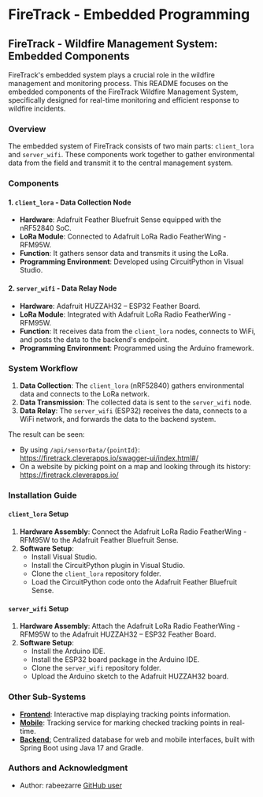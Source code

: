 # FireTrack - Embedded Programming

## FireTrack - Wildfire Management System: Embedded Components

FireTrack's embedded system plays a crucial role in the wildfire management and monitoring process. This README focuses on the embedded components of the FireTrack Wildfire Management System, specifically designed for real-time monitoring and efficient response to wildfire incidents.

### Overview

The embedded system of FireTrack consists of two main parts: `client_lora` and `server_wifi`. These components work together to gather environmental data from the field and transmit it to the central management system.

### Components

#### 1. `client_lora` - Data Collection Node
- **Hardware**: Adafruit Feather Bluefruit Sense equipped with the nRF52840 SoC.
- **LoRa Module**: Connected to Adafruit LoRa Radio FeatherWing - RFM95W.
- **Function**: It gathers sensor data and transmits it using the LoRa.
- **Programming Environment**: Developed using CircuitPython in Visual Studio.

#### 2. `server_wifi` - Data Relay Node
- **Hardware**: Adafruit HUZZAH32 – ESP32 Feather Board.
- **LoRa Module**: Integrated with Adafruit LoRa Radio FeatherWing - RFM95W.
- **Function**: It receives data from the `client_lora` nodes, connects to WiFi, and posts the data to the backend's endpoint.
- **Programming Environment**: Programmed using the Arduino framework.

### System Workflow

1. **Data Collection**: The `client_lora` (nRF52840) gathers environmental data and connects to the LoRa network.
2. **Data Transmission**: The collected data is sent to the `server_wifi` node.
3. **Data Relay**: The `server_wifi` (ESP32) receives the data, connects to a WiFi network, and forwards the data to the backend system.

The result can be seen:
- By using `/api/sensorData/{pointId}`: https://firetrack.cleverapps.io/swagger-ui/index.html#/
- On a website by picking point on a map and looking through its history: https://firetrack.cleverapps.io/

### Installation Guide

#### `client_lora` Setup

1. **Hardware Assembly**: Connect the Adafruit LoRa Radio FeatherWing - RFM95W to the Adafruit Feather Bluefruit Sense.
2. **Software Setup**:
    - Install Visual Studio.
    - Install the CircuitPython plugin in Visual Studio.
    - Clone the `client_lora` repository folder.
    - Load the CircuitPython code onto the Adafruit Feather Bluefruit Sense.

#### `server_wifi` Setup

1. **Hardware Assembly**: Attach the Adafruit LoRa Radio FeatherWing - RFM95W to the Adafruit HUZZAH32 – ESP32 Feather Board.
2. **Software Setup**:
    - Install the Arduino IDE.
    - Install the ESP32 board package in the Arduino IDE.
    - Clone the `server_wifi` repository folder.
    - Upload the Arduino sketch to the Adafruit HUZZAH32 board.

### Other Sub-Systems
- [**Frontend**](https://github.com/rabeezarre/firetrack-frontend): Interactive map displaying tracking points information.
- [**Mobile**](https://github.com/rabeezarre/firetrack-mobile): Tracking service for marking checked tracking points in real-time.
- [**Backend**:](https://github.com/rabeezarre/firetrack) Centralized database for web and mobile interfaces, built with Spring Boot using Java 17 and Gradle.

### Authors and Acknowledgment
- Author: rabeezarre [GitHub user](https://github.com/rabeezarre)
